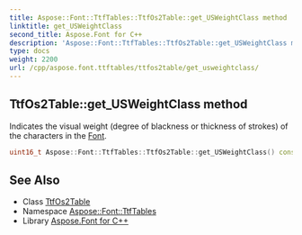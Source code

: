 ```yaml
---
title: Aspose::Font::TtfTables::TtfOs2Table::get_USWeightClass method
linktitle: get_USWeightClass
second_title: Aspose.Font for C++
description: 'Aspose::Font::TtfTables::TtfOs2Table::get_USWeightClass method. Indicates the visual weight (degree of blackness or thickness of strokes) of the characters in the Font in C++.'
type: docs
weight: 2200
url: /cpp/aspose.font.ttftables/ttfos2table/get_usweightclass/
---
```

## TtfOs2Table::get_USWeightClass method


Indicates the visual weight (degree of blackness or thickness of strokes) of the characters in the [Font](../../../aspose.font/font/).

```cpp
uint16_t Aspose::Font::TtfTables::TtfOs2Table::get_USWeightClass() const
```

## See Also

* Class [TtfOs2Table](../)
* Namespace [Aspose::Font::TtfTables](../../)
* Library [Aspose.Font for C++](../../../)
